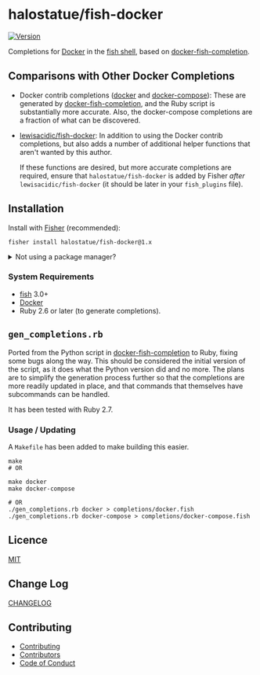 # halostatue/fish-docker

[![Version][]](https://github.com/halostatue/fish-docker/releases)

Completions for [Docker][] in the [fish shell][], based on
[docker-fish-completion][].

## Comparisons with Other Docker Completions

- Docker contrib completions ([docker][docker.fish] and
  [docker-compose][docker-compose.fish]): These are generated by
  [docker-fish-completion], and the Ruby script is substantially more accurate.
  Also, the docker-compose completions are a fraction of what can be discovered.

- [lewisacidic/fish-docker][]: In addition to using the Docker contrib
  completions, but also adds a number of additional helper functions that aren't
  wanted by this author.

  If these functions are desired, but more accurate completions are required,
  ensure that `halostatue/fish-docker` is added by Fisher _after_
  `lewisacidic/fish-docker` (it should be later in your `fish_plugins` file).

## Installation

Install with [Fisher][] (recommended):

```fish
fisher install halostatue/fish-docker@1.x
```

<details>
<summary>Not using a package manager?</summary>

---

Copy `completions/*.fish` and `conf.d/*.fish` to your fish configuration
directory preserving the directory structure.

</details>

### System Requirements

- [fish][fish shell] 3.0+
- [Docker][]
- Ruby 2.6 or later (to generate completions).

## `gen_completions.rb`

Ported from the Python script in [docker-fish-completion] to Ruby, fixing
some bugs along the way. This should be considered the initial version of the
script, as it does what the Python version did and no more. The plans are to
simplify the generation process further so that the completions are more
readily updated in place, and that commands that themselves have subcommands
can be handled.

It has been tested with Ruby 2.7.

### Usage / Updating

A `Makefile` has been added to make building this easier.

```fish
make
# OR

make docker
make docker-compose

# OR
./gen_completions.rb docker > completions/docker.fish
./gen_completions.rb docker-compose > completions/docker-compose.fish
```

## Licence

[MIT](./LICENCE.md)

## Change Log

[CHANGELOG](./CHANGELOG.md)

## Contributing

- [Contributing](./CONTRIBUTING.md)
- [Contributors](./CONTRIBUTORS.md)
- [Code of Conduct](./CODE_OF_CONDUCT.md)

[docker]: https://www.docker.com
[fish shell]: https://fishshell.com 'friendly interactive shell'
[fisher]: https://github.com/jorgebucaran/fisher
[fish]: https://github.com/fish-shell/fish-shell
[docker-fish-completion]: https://github.com/barnybug-archive/docker-fish-completion
[lewisacidic/fish-docker]: https://github.com/lewisacidic/fish-docker
[docker.fish]: https://github.com/docker/cli/blob/master/contrib/completion/fish/docker.fish
[docker-compose.fish]: https://github.com/docker/compose/blob/master/contrib/completion/fish/docker-compose.fish
[version]: https://img.shields.io/github/tag/halostatue/fish-docker.svg?label=Version
